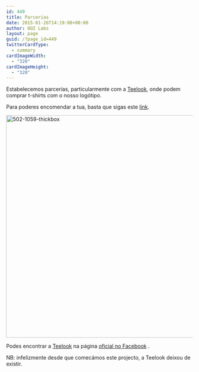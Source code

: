 ```yaml
---
id: 449
title: Parcerias
date: 2015-01-26T14:19:08+00:00
author: OOZ Labs
layout: page
guid: /?page_id=449
twitterCardType:
  - summary
cardImageWidth:
  - "320"
cardImageHeight:
  - "320"
---
```

Estabelecemos parcerias, particularmente com a <a title="Teelook" href="http://teelook.pt" target="_blank">Teelook</a>, onde podem comprar t-shirts com o nosso logótipo.

Para poderes encomendar a tua, basta que sigas este <a title="T-shirt OOZ Labs" href="http://teelook.pt/product.php?id_product=502" target="_blank">link</a>.
  
[<img class="aligncenter size-full wp-image-458" src="/wp-content/uploads/2015/01/502-1059-thickbox.jpg" alt="502-1059-thickbox" width="600" height="600" srcset="/wp-content/uploads/2015/01/502-1059-thickbox.jpg 600w, /wp-content/uploads/2015/01/502-1059-thickbox-150x150.jpg 150w, /wp-content/uploads/2015/01/502-1059-thickbox-300x300.jpg 300w" sizes="(max-width: 600px) 100vw, 600px" />](/wp-content/uploads/2015/01/502-1059-thickbox.jpg)

Podes encontrar a <a title="Teelook" href="http://teelook.pt" target="_blank">Teelook</a> na página [oficial no Facebook](http://www.facebook.com/teelook) .

NB: infelizmente desde que comecámos este projecto, a Teelook deixou de existir.

